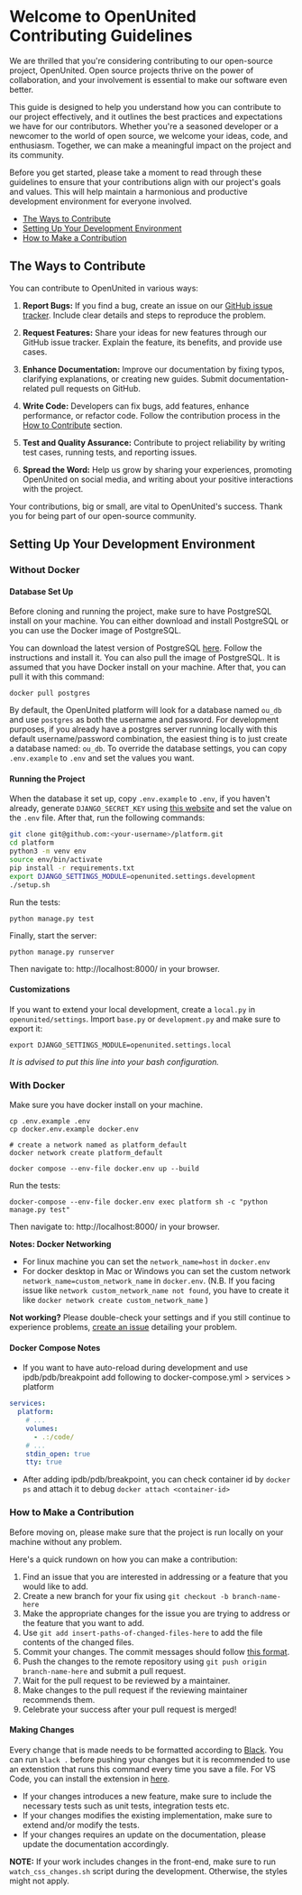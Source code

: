 # Welcome to OpenUnited Contributing Guidelines

We are thrilled that you're considering contributing to our open-source project, OpenUnited.
Open source projects thrive on the power of collaboration, and your involvement is essential to make our software even better.

This guide is designed to help you understand how you can contribute to our project effectively, and it outlines the best practices and expectations
we have for our contributors.
Whether you're a seasoned developer or a newcomer to the world of open source, we welcome your ideas, code, and enthusiasm.
Together, we can make a meaningful impact on the project and its community.

Before you get started, please take a moment to read through these guidelines to ensure that your contributions align with our project's goals and values.
This will help maintain a harmonious and productive development environment for everyone involved.

- [The Ways to Contribute](#the-ways-to-contribute)
- [Setting Up Your Development Environment](#setting-up-your-development-environment)
- [How to Make a Contribution](#how-to-make-a-contribution)

## The Ways to Contribute

You can contribute to OpenUnited in various ways:

1. **Report Bugs:** If you find a bug, create an issue on our [GitHub issue tracker](https://github.com/OpenUnited/platform/issues). Include clear details and steps to reproduce the problem.

2. **Request Features:** Share your ideas for new features through our GitHub issue tracker. Explain the feature, its benefits, and provide use cases.

3. **Enhance Documentation:** Improve our documentation by fixing typos, clarifying explanations, or creating new guides. Submit documentation-related pull requests on GitHub.

4. **Write Code:** Developers can fix bugs, add features, enhance performance, or refactor code. Follow the contribution process in the [How to Contribute](#how-can-you-contribute) section.

5. **Test and Quality Assurance:** Contribute to project reliability by writing test cases, running tests, and reporting issues.

6. **Spread the Word:** Help us grow by sharing your experiences, promoting OpenUnited on social media, and writing about your positive interactions with the project.

Your contributions, big or small, are vital to OpenUnited's success. Thank you for being part of our open-source community.

## Setting Up Your Development Environment

### Without Docker

#### Database Set Up

Before cloning and running the project, make sure to have PostgreSQL install on your machine. You can either download and install PostgreSQL or you can use the Docker image of PostgreSQL.

You can download the latest version of PostgreSQL [here](https://www.postgresql.org/download/). Follow the instructions and install it.
You can also pull the image of PostgreSQL. It is assumed that you have Docker install on your machine. After that, you can pull it with this command:

`docker pull postgres`

By default, the OpenUnited platform will look for a database named `ou_db` and use `postgres` as both the username and password.
For development purposes, if you already have a postgres server running locally with this default username/password combination, the easiest thing is to just create a database named: `ou_db`.
To override the database settings, you can copy `.env.example` to `.env` and set the values you want.

#### Running the Project

When the database it set up, copy `.env.example` to `.env`, if you haven't already, generate `DJANGO_SECRET_KEY` using [this website](https://djecrety.ir/) and set the value on the `.env` file.
After that, run the following commands:

```bash
git clone git@github.com:<your-username>/platform.git
cd platform
python3 -m venv env
source env/bin/activate
pip install -r requirements.txt
export DJANGO_SETTINGS_MODULE=openunited.settings.development
./setup.sh
```

Run the tests:

`python manage.py test`

Finally, start the server:

`python manage.py runserver`

Then navigate to: http://localhost:8000/ in your browser.

#### Customizations

If you want to extend your local development, create a `local.py` in `openunited/settings`. Import `base.py` or `development.py` and make sure to export it:

`export DJANGO_SETTINGS_MODULE=openunited.settings.local`

*It is advised to put this line into your bash configuration.*

### With Docker

Make sure you have docker install on your machine.

```
cp .env.example .env
cp docker.env.example docker.env

# create a network named as platform_default
docker network create platform_default

docker compose --env-file docker.env up --build
```

Run the tests:

`docker-compose --env-file docker.env exec platform sh -c "python manage.py test"`

Then navigate to: http://localhost:8000/ in your browser.

**Notes: Docker Networking**

- For linux machine you can set the `network_name=host` in `docker.env`
- For docker desktop in Mac or Windows you can set the custom network `network_name=custom_network_name` in `docker.env`.
(N.B. If you facing issue like `network custom_network_name not found`, you have to create it like `docker network create custom_network_name` )

**Not working?** Please double-check your settings and if you still continue to experience problems, [create an issue](https://github.com/OpenUnited/platform/issues) detailing your problem.

#### Docker Compose Notes

- If you want to have auto-reload during development and use ipdb/pdb/breakpoint add following to docker-compose.yml > services > platform

```yaml
services:
  platform:
    # ...
    volumes:
      - .:/code/
    # ...
    stdin_open: true
    tty: true

```

- After adding ipdb/pdb/breakpoint, you can check container id by `docker ps` and attach it to debug `docker attach <container-id>`

### How to Make a Contribution

Before moving on, please make sure that the project is run locally on your machine without any problem.

Here's a quick rundown on how you can make a contribution:

1) Find an issue that you are interested in addressing or a feature that you would like to add.
2) Create a new branch for your fix using `git checkout -b branch-name-here`
3) Make the appropriate changes for the issue you are trying to address or the feature that you want to add.
4) Use `git add insert-paths-of-changed-files-here` to add the file contents of the changed files.
5) Commit your changes. The commit messages should follow [this format](https://github.com/angular/angular.js/blob/master/DEVELOPERS.md#commit-message-format).
6) Push the changes to the remote repository using `git push origin branch-name-here` and submit a pull request.
7) Wait for the pull request to be reviewed by a maintainer.
8) Make changes to the pull request if the reviewing maintainer recommends them.
9) Celebrate your success after your pull request is merged!

#### Making Changes

Every change that is made needs to be formatted according to [Black](https://black.readthedocs.io/en/stable/).
You can run `black .` before pushing your changes but it is recommended to use an extenstion that runs this command every time you save a file.
For VS Code, you can install the extension in [here](https://marketplace.visualstudio.com/items?itemName=ms-python.black-formatter).

- If your changes introduces a new feature, make sure to include the necessary tests such as unit tests, integration tests etc.
- If your changes modifies the existing implementation, make sure to extend and/or modify the tests.
- If your changes requires an update on the documentation, please update the documentation accordingly.

**NOTE:** If your work includes changes in the front-end, make sure to run `watch_css_changes.sh` script during the development. Otherwise, the styles might not apply.